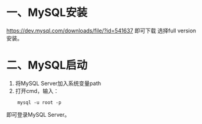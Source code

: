 # 一、MySQL安装
https://dev.mysql.com/downloads/file/?id=541637 即可下载
选择full version安装。
# 二、MySQL启动
1. 将MySQL Server加入系统变量path
2. 打开cmd，输入：
```shell
	mysql -u root -p
```
即可登录MySQL Server。

